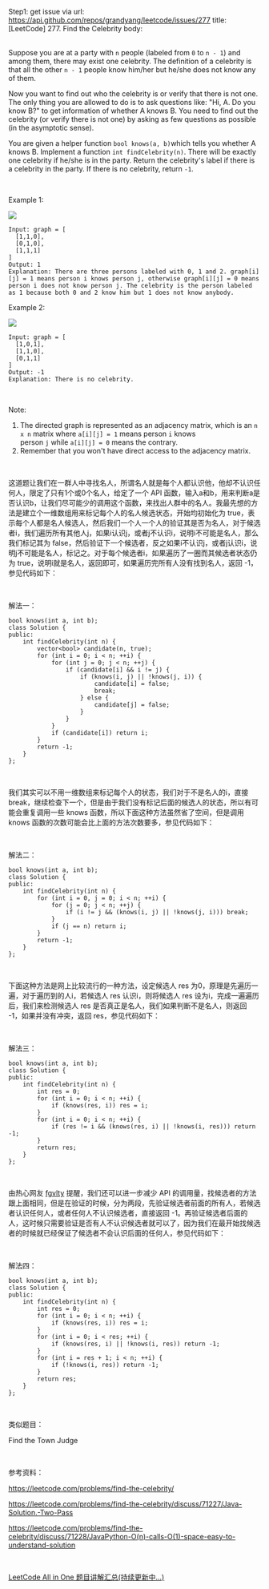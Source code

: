 Step1: get issue via url: https://api.github.com/repos/grandyang/leetcode/issues/277 
 title:[LeetCode] 277. Find the Celebrity 
 body:  
  

Suppose you are at a party with `n` people (labeled from `0` to `n - 1`) and among them, there may exist one celebrity. The definition of a celebrity is that all the other `n - 1` people know him/her but he/she does not know any of them.

Now you want to find out who the celebrity is or verify that there is not one. The only thing you are allowed to do is to ask questions like: "Hi, A. Do you know B?" to get information of whether A knows B. You need to find out the celebrity (or verify there is not one) by asking as few questions as possible (in the asymptotic sense).

You are given a helper function `bool knows(a, b)`which tells you whether A knows B. Implement a function `int findCelebrity(n)`. There will be exactly one celebrity if he/she is in the party. Return the celebrity's label if there is a celebrity in the party. If there is no celebrity, return `-1`.

 

Example 1:

![](https://assets.leetcode.com/uploads/2019/02/02/277_example_1_bold.PNG)
    
    
    Input: graph = [
      [1,1,0],
      [0,1,0],
      [1,1,1]
    ]
    Output: 1
    Explanation: There are three persons labeled with 0, 1 and 2. graph[i][j] = 1 means person i knows person j, otherwise graph[i][j] = 0 means person i does not know person j. The celebrity is the person labeled as 1 because both 0 and 2 know him but 1 does not know anybody.
    

Example 2:

![](https://assets.leetcode.com/uploads/2019/02/02/277_example_2.PNG)
    
    
    Input: graph = [
      [1,0,1],
      [1,1,0],
      [0,1,1]
    ]
    Output: -1
    Explanation: There is no celebrity.
    

 

Note:

  1. The directed graph is represented as an adjacency matrix, which is an `n x n` matrix where `a[i][j] = 1` means person `i` knows person `j` while `a[i][j] = 0` means the contrary.
  2. Remember that you won't have direct access to the adjacency matrix.



 

这道题让我们在一群人中寻找名人，所谓名人就是每个人都认识他，他却不认识任何人，限定了只有1个或0个名人，给定了一个 API 函数，输入a和b，用来判断a是否认识b，让我们尽可能少的调用这个函数，来找出人群中的名人。我最先想的方法是建立个一维数组用来标记每个人的名人候选状态，开始均初始化为 true，表示每个人都是名人候选人，然后我们一个人一个人的验证其是否为名人，对于候选者i，我们遍历所有其他人j，如果i认识j，或者j不认识i，说明i不可能是名人，那么我们标记其为 false，然后验证下一个候选者，反之如果i不认识j，或者j认识i，说明j不可能是名人，标记之。对于每个候选者i，如果遍历了一圈而其候选者状态仍为 true，说明i就是名人，返回即可，如果遍历完所有人没有找到名人，返回 -1，参见代码如下：

 

解法一：
    
    
    bool knows(int a, int b);
    class Solution {
    public:
        int findCelebrity(int n) {
            vector<bool> candidate(n, true);
            for (int i = 0; i < n; ++i) {
                for (int j = 0; j < n; ++j) {
                    if (candidate[i] && i != j) {
                        if (knows(i, j) || !knows(j, i)) {
                            candidate[i] = false;
                            break;
                        } else {
                            candidate[j] = false;
                        }
                    }
                }
                if (candidate[i]) return i;
            }
            return -1;
        }
    };

 

我们其实可以不用一维数组来标记每个人的状态，我们对于不是名人的i，直接 break，继续检查下一个，但是由于我们没有标记后面的候选人的状态，所以有可能会重复调用一些 knows 函数，所以下面这种方法虽然省了空间，但是调用 knows 函数的次数可能会比上面的方法次数要多，参见代码如下：

 

解法二：
    
    
    bool knows(int a, int b);
    class Solution {
    public:
        int findCelebrity(int n) {
            for (int i = 0, j = 0; i < n; ++i) {
                for (j = 0; j < n; ++j) {
                    if (i != j && (knows(i, j) || !knows(j, i))) break;
                }
                if (j == n) return i;
            }
            return -1;
        }
    };

 

下面这种方法是网上比较流行的一种方法，设定候选人 res 为0，原理是先遍历一遍，对于遍历到的人i，若候选人 res 认识i，则将候选人 res 设为i，完成一遍遍历后，我们来检测候选人 res 是否真正是名人，我们如果判断不是名人，则返回 -1，如果并没有冲突，返回 res，参见代码如下：

 

解法三：
    
    
    bool knows(int a, int b);
    class Solution {
    public:
        int findCelebrity(int n) {
            int res = 0;
            for (int i = 0; i < n; ++i) {
                if (knows(res, i)) res = i;
            }
            for (int i = 0; i < n; ++i) {
                if (res != i && (knows(res, i) || !knows(i, res))) return -1;
            }
            return res;
        }
    };

 

由热心网友 [fgvlty](https://www.cnblogs.com/grandyang/p/5310649.html#3671328) 提醒，我们还可以进一步减少 API 的调用量，找候选者的方法跟上面相同，但是在验证的时候，分为两段，先验证候选者前面的所有人，若候选者认识任何人，或者任何人不认识候选者，直接返回 -1。再验证候选者后面的人，这时候只需要验证是否有人不认识候选者就可以了，因为我们在最开始找候选者的时候就已经保证了候选者不会认识后面的任何人，参见代码如下：

 

解法四：
    
    
    bool knows(int a, int b);
    class Solution {
    public:
        int findCelebrity(int n) {
            int res = 0;
            for (int i = 0; i < n; ++i) {
                if (knows(res, i)) res = i;
            }
            for (int i = 0; i < res; ++i) {
                if (knows(res, i) || !knows(i, res)) return -1;
            }
            for (int i = res + 1; i < n; ++i) {
                if (!knows(i, res)) return -1;
            }
            return res;
        }
    };

 

类似题目：

Find the Town Judge

 

参考资料：

<https://leetcode.com/problems/find-the-celebrity/>

<https://leetcode.com/problems/find-the-celebrity/discuss/71227/Java-Solution.-Two-Pass>

<https://leetcode.com/problems/find-the-celebrity/discuss/71228/JavaPython-O(n)-calls-O(1)-space-easy-to-understand-solution>[  
](https://leetcode.com/problems/find-the-celebrity/discuss/71228/JavaPython-O\(n\)-calls-O\(1\)-space-easy-to-understand-solution)

 

[LeetCode All in One 题目讲解汇总(持续更新中...)](http://www.cnblogs.com/grandyang/p/4606334.html)
